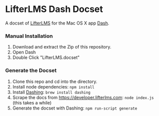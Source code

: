 LifterLMS Dash Docset
=====================

A docset of [LifterLMS](https://lifterlms.com) for the Mac OS X app [Dash](https://kapeli.com/dash).

### Manual Installation

1. Download and extract the Zip of this repository.
2. Open Dash
3. Double Click "LifterLMS.docset"

### Generate the Docset

1. Clone this repo and cd into the directory.
2. Install node dependencies: `npm install`
3. Install [Dashing](https://github.com/technosophos/dashing): `brew install dashing`
4. Scrape the docs from https://developer.lifterlms.com: `node index.js` (this takes a while)
5. Generate the docset with Dashing: `npm run-script generate`


